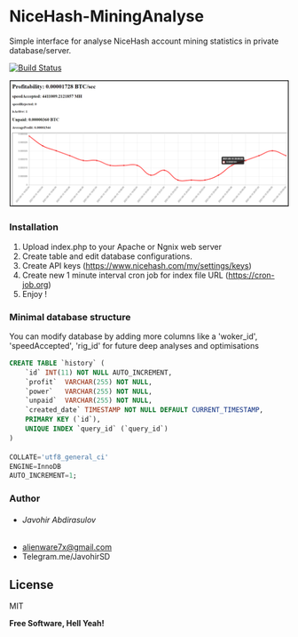 # NiceHash-MiningAnalyse
Simple interface for analyse NiceHash account mining statistics in private database/server.


[![Build Status](https://travis-ci.org/joemccann/dillinger.svg?branch=master)](https://core.telegram.org/bots/api)

![alt text](https://github.com/JavohirSD/NiceHash-MiningAnalyse/blob/main/demo.png?raw=true)

### Installation

1. Upload index.php to your Apache or Ngnix web server
2. Create table and edit database configurations.
3. Create API keys (https://www.nicehash.com/my/settings/keys)
4. Create new 1 minute interval cron job for index file URL (https://cron-job.org)
5. Enjoy !

### Minimal database structure
You can modify database by adding more columns like a 'woker_id', 'speedAccepted', 'rig_id' for future deep analyses and optimisations

```sql
CREATE TABLE `history` (
	`id` INT(11) NOT NULL AUTO_INCREMENT,
	`profit`  VARCHAR(255) NOT NULL,
	`power`   VARCHAR(255) NOT NULL,
	`unpaid`  VARCHAR(255) NOT NULL,
	`created_date` TIMESTAMP NOT NULL DEFAULT CURRENT_TIMESTAMP,
	PRIMARY KEY (`id`),
	UNIQUE INDEX `query_id` (`query_id`)
)

COLLATE='utf8_general_ci'
ENGINE=InnoDB
AUTO_INCREMENT=1;
```

### Author
  - ###### Javohir Abdirasulov
   -  alienware7x@gmail.com
   -  Telegram.me/JavohirSD

License
----

MIT

**Free Software, Hell Yeah!**
